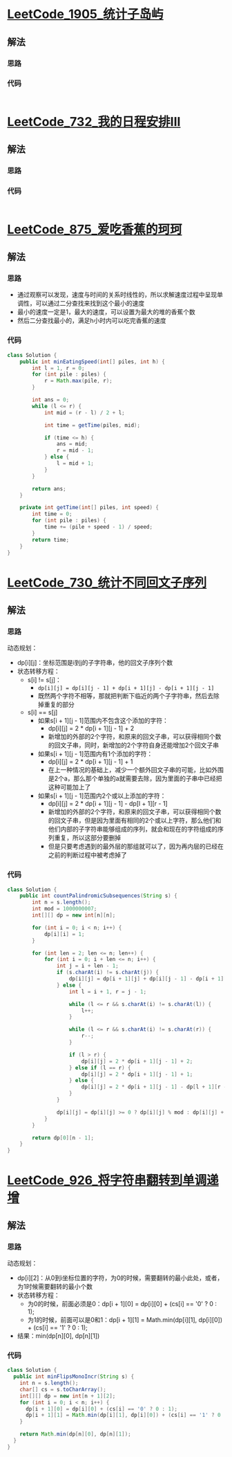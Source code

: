 # [LeetCode_1905_统计子岛屿](https://leetcode.cn/problems/count-sub-islands/)
## 解法
### 思路

### 代码
```java

```
# [LeetCode_732_我的日程安排III](https://leetcode.cn/problems/my-calendar-iii/)
## 解法
### 思路

### 代码
```java

```
# [LeetCode_875_爱吃香蕉的珂珂](https://leetcode.cn/problems/koko-eating-bananas/)
## 解法
### 思路
- 通过观察可以发现，速度与时间的关系时线性的，所以求解速度过程中呈现单调性，可以通过二分查找来找到这个最小的速度
- 最小的速度一定是1，最大的速度，可以设置为最大的堆的香蕉个数
- 然后二分查找最小的，满足h小时内可以吃完香蕉的速度
### 代码
```java
class Solution {
    public int minEatingSpeed(int[] piles, int h) {
        int l = 1, r = 0;
        for (int pile : piles) {
            r = Math.max(pile, r);
        }

        int ans = 0;
        while (l <= r) {
            int mid = (r - l) / 2 + l;

            int time = getTime(piles, mid);

            if (time <= h) {
                ans = mid;
                r = mid - 1;
            } else {
                l = mid + 1;
            }
        }

        return ans;
    }

    private int getTime(int[] piles, int speed) {
        int time = 0;
        for (int pile : piles) {
            time += (pile + speed - 1) / speed;
        }
        return time;
    }
}
```
# [LeetCode_730_统计不同回文子序列](https://leetcode.cn/problems/count-different-palindromic-subsequences/)
## 解法
### 思路
动态规划：
- dp[i][j]：坐标范围是i到j的子字符串，他的回文子序列个数
- 状态转移方程：
  - s[i] != s[j]：
    - `dp[i][j] = dp[i][j - 1] + dp[i + 1][j] - dp[i + 1][j - 1]`
    - 既然两个字符不相等，那就把判断下临近的两个子字符串，然后去除掉重复的部分
  - s[i] == s[j]
    - 如果s[i + 1][j - 1]范围内不包含这个添加的字符：
      - dp[i][j] = 2 * dp[i + 1][j - 1] + 2
      - 新增加的外部的2个字符，和原来的回文子串，可以获得相同个数的回文子串，同时，新增加的2个字符自身还能增加2个回文子串
    - 如果s[i + 1][j - 1]范围内有1个添加的字符：
      - dp[i][j] = 2 * dp[i + 1][j - 1] + 1
      - 在上一种情况的基础上，减少一个额外回文子串的可能，比如外围是2个a，那么那个单独的a就需要去除，因为里面的子串中已经把这种可能加上了
    - 如果s[i + 1][j - 1]范围内2个或以上添加的字符：
        - dp[i][j] = 2 * dp[i + 1][j - 1] - dp[l + 1][r - 1]
        - 新增加的外部的2个字符，和原来的回文子串，可以获得相同个数的回文子串，但是因为里面有相同的2个或以上字符，那么他们和他们内部的子字符串能够组成的序列，就会和现在的字符组成的序列重复，所以这部分要删掉
        - 但是只要考虑遇到的最外层的那组就可以了，因为再内层的已经在之前的判断过程中被考虑掉了
### 代码
```java
class Solution {
    public int countPalindromicSubsequences(String s) {
        int n = s.length();
        int mod = 1000000007;
        int[][] dp = new int[n][n];

        for (int i = 0; i < n; i++) {
            dp[i][i] = 1;
        }

        for (int len = 2; len <= n; len++) {
            for (int i = 0; i + len <= n; i++) {
                int j = i + len - 1;
                if (s.charAt(i) != s.charAt(j)) {
                    dp[i][j] = dp[i + 1][j] + dp[i][j - 1] - dp[i + 1][j - 1];
                } else {
                    int l = i + 1, r = j - 1;

                    while (l <= r && s.charAt(i) != s.charAt(l)) {
                        l++;
                    }

                    while (l <= r && s.charAt(i) != s.charAt(r)) {
                        r--;
                    }

                    if (l > r) {
                        dp[i][j] = 2 * dp[i + 1][j - 1] + 2;
                    } else if (l == r) {
                        dp[i][j] = 2 * dp[i + 1][j - 1] + 1;
                    } else {
                        dp[i][j] = 2 * dp[i + 1][j - 1] - dp[l + 1][r - 1];
                    }
                }

                dp[i][j] = dp[i][j] >= 0 ? dp[i][j] % mod : dp[i][j] + mod;
            }
        }

        return dp[0][n - 1];
    }
}
```
# [LeetCode_926_将字符串翻转到单调递增](https://leetcode.cn/problems/flip-string-to-monotone-increasing/)
## 解法
### 思路
动态规划：
- dp[i][2]：从0到i坐标位置的字符，为0的时候，需要翻转的最小此处，或者，为1时候需要翻转的最小个数
- 状态转移方程：
  - 为0的时候，前面必须是0：dp[i + 1][0] = dp[i][0] + (cs[i] == '0' ? 0 : 1);
  - 为1的时候，前面可以是0和1：dp[i + 1][1] = Math.min(dp[i][1], dp[i][0]) + (cs[i] == '1' ? 0 : 1);
- 结果：min(dp[n][0], dp[n][1])
### 代码
```java
class Solution {
  public int minFlipsMonoIncr(String s) {
    int n = s.length();
    char[] cs = s.toCharArray();
    int[][] dp = new int[n + 1][2];
    for (int i = 0; i < n; i++) {
      dp[i + 1][0] = dp[i][0] + (cs[i] == '0' ? 0 : 1);
      dp[i + 1][1] = Math.min(dp[i][1], dp[i][0]) + (cs[i] == '1' ? 0 : 1);
    }

    return Math.min(dp[n][0], dp[n][1]);
  }
}
```